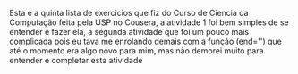 Esta é a quinta lista de exercicios que fiz do Curso de Ciencia da Computação feita pela USP no Cousera, a atividade 1 foi bem simples de se entender e fazer ela, a segunda atividade que foi um pouco mais complicada pois eu tava me enrolando demais com a função (end='') que até o momento era algo novo para mim, mas não demorei muito para entender e completar esta atividade
